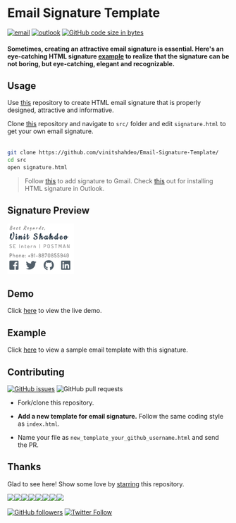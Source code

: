 # Email Signature Template

[![email](https://img.shields.io/static/v1.svg?label=Email&message=Signature&color=grey&logo=gmail&style=flat&logoColor=white&colorA=critical)](https://github.com/vinitshahdeo/Email-Signature-Template/) [![outlook](https://img.shields.io/static/v1.svg?label=Outlook&message=Template&color=grey&logo=microsoft-outlook&style=flat&logoColor=white&colorA=dodgerblue)](https://github.com/vinitshahdeo/Email-Signature-Template/) [![GitHub code size in bytes](https://img.shields.io/github/languages/code-size/vinitshahdeo/Email-Signature-Template.svg?logo=github&style=flat&colorB=teal)](https://github.com/vinitshahdeo/Email-Signature-Template/)

#### Sometimes, creating an attractive email signature is essential. Here's an eye-catching HTML signature [example](https://vinitshahdeo.github.io/Email-Signature-Template/src/signature.html) to realize that the signature can be not boring, but eye-catching, elegant and recognizable.

## Usage

Use [this](https://github.com/vinitshahdeo/Email-Signature-Template/) repository to create HTML email signature that is properly designed, attractive and informative. 

Clone [this](https://github.com/vinitshahdeo/Email-Signature-Template/) repository and navigate to `src/` folder and edit `signature.html` to get your own email signature.

```bash

git clone https://github.com/vinitshahdeo/Email-Signature-Template/ 
cd src
open signature.html

```

> Follow [this](https://pdf.wondershare.com/signature/insert-html-signature-in-gmail.html) to add signature to Gmail. Check [this](https://www.christopherbolt.com/support/knowledgebase/24/Installing-HTML-email-signatures-in-Microsoft-Outlook.html) out for installing HTML signature in Outlook.



## Signature Preview

<img src="./preview.png" height="10%" width="30%">

## Demo

Click [here](https://vinitshahdeo.github.io/Email-Signature-Template/src/signature.html) to view the live demo.

## Example

Click [here](https://vinitshahdeo.github.io/Email-Signature-Template) to view a sample email template with this signature.

## Contributing

[![GitHub issues](https://img.shields.io/github/issues/vinitshahdeo/Email-Signature-Template?logo=github)](https://github.com/vinitshahdeo/Email-Signature-Template/issues) ![GitHub pull requests](https://img.shields.io/github/issues-pr/vinitshahdeo/Email-Signature-Template?color=blue&logo=github)

- Fork/clone this repository.

- **Add a new template for email signature.** Follow the same coding style as `index.html`.

- Name your file as `new_template_your_github_username.html` and send the PR.


## Thanks

Glad to see here! Show some love by [starring](https://github.com/vinitshahdeo/Email-Signature-Template/) this repository.

[![](https://sourcerer.io/fame/vinitshahdeo/vinitshahdeo/Email-Signature-Template/images/0)](https://sourcerer.io/fame/vinitshahdeo/vinitshahdeo/Email-Signature-Template/links/0)[![](https://sourcerer.io/fame/vinitshahdeo/vinitshahdeo/Email-Signature-Template/images/1)](https://sourcerer.io/fame/vinitshahdeo/vinitshahdeo/Email-Signature-Template/links/1)[![](https://sourcerer.io/fame/vinitshahdeo/vinitshahdeo/Email-Signature-Template/images/2)](https://sourcerer.io/fame/vinitshahdeo/vinitshahdeo/Email-Signature-Template/links/2)[![](https://sourcerer.io/fame/vinitshahdeo/vinitshahdeo/Email-Signature-Template/images/3)](https://sourcerer.io/fame/vinitshahdeo/vinitshahdeo/Email-Signature-Template/links/3)[![](https://sourcerer.io/fame/vinitshahdeo/vinitshahdeo/Email-Signature-Template/images/4)](https://sourcerer.io/fame/vinitshahdeo/vinitshahdeo/Email-Signature-Template/links/4)[![](https://sourcerer.io/fame/vinitshahdeo/vinitshahdeo/Email-Signature-Template/images/5)](https://sourcerer.io/fame/vinitshahdeo/vinitshahdeo/Email-Signature-Template/links/5)[![](https://sourcerer.io/fame/vinitshahdeo/vinitshahdeo/Email-Signature-Template/images/6)](https://sourcerer.io/fame/vinitshahdeo/vinitshahdeo/Email-Signature-Template/links/6)[![](https://sourcerer.io/fame/vinitshahdeo/vinitshahdeo/Email-Signature-Template/images/7)](https://sourcerer.io/fame/vinitshahdeo/vinitshahdeo/Email-Signature-Template/links/7)

[![GitHub followers](https://img.shields.io/github/followers/vinitshahdeo.svg?label=Follow%20@vinitshahdeo&style=social)](https://github.com/vinitshahdeo/) [![Twitter Follow](https://img.shields.io/twitter/follow/Vinit_Shahdeo.svg?style=social)](https://twitter.com/Vinit_Shahdeo)
